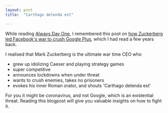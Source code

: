 ```yaml
---
layout: post
title:  "Carthago delenda est"

---
```


While reading [Always Day One](https://manassaloi.com/booksummaries/2016/06/06/always-day-one-alex.html), I remembered this post on [how Zuckerberg led Facebook's war to crush Google Plus](https://www.vanityfair.com/news/2016/06/how-mark-zuckerberg-led-facebooks-war-to-crush-google-plus), which I had read a few years back.

I realised that Mark Zuckerberg is the ultimate war time CEO who
- grew up idolizing Caeser and playing strategy games
- super competitive
- announces lockdowns when under threat
- wants to crush enemies, takes no prisoners
- evokes his inner Roman orator, and shouts 'Carthago delenda est'

For you it might be coronavirus, and not Google, which is an existential threat. Reading this blogpost will give you valuable insights on how to fight it.
